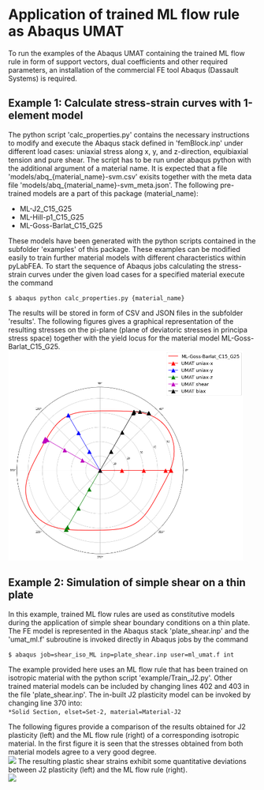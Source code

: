 # Application of trained ML flow rule as Abaqus UMAT
To run the examples of the Abaqus UMAT containing the trained ML flow rule in form of support vectors, dual coefficients and other required parameters, an installation of the commercial FE tool Abaqus (Dassault Systems) is required.

## Example 1: Calculate stress-strain curves with 1-element model
The python script 'calc\_properties.py' contains the necessary instructions to modify and execute the Abaqus stack defined in 'femBlock.inp' under different load cases: uniaxial stress along x, y, and z-direction, equibiaxial tension and pure shear. The script has to be run under abaqus python with the additional argument of a material name. It is expected that a file 'models/abq\_{material\_name}-svm.csv' exisits together with the meta data file 'models/abq\_{material\_name}-svm\_meta.json'. The following pre-trained models are a part of this package (material_name):

 * ML-J2\_C15\_G25
 * ML-Hill-p1\_C15\_G25
 * ML-Goss-Barlat\_C15\_G25

These models have been generated with the python scripts contained in the subfolder 'examples' of this package. These examples can be modified easily to train further material models with different characteristics within pyLabFEA. To start the sequence of Abaqus jobs calculating the stress-strain curves under the given load cases for a specified material execute the command

```
$ abaqus python calc_properties.py {material_name}
```
The results will be stored in form of CSV and JSON files in the subfolder 'results'. The following figures gives a graphical representation of the resulting stresses on the pi-plane (plane of deviatoric stresses in principa stress space) together with the yield locus for the material model ML-Goss-Barlat\_C15\_G25.  
![](results/load_cases.png)

## Example 2: Simulation of simple shear on a thin plate
In this example, trained ML flow rules are used as constitutive models during the application of simple shear boundary conditions on a thin plate. The FE model is represented in the Abaqus stack 'plate_shear.inp' and the 'umat\_ml.f' subroutine is invoked directly in Abaqus jobs by the command

```
$ abaqus job=shear_iso_ML inp=plate_shear.inp user=ml_umat.f int
```

The example provided here uses an ML flow rule that has been trained on isotropic material with the python script 'example/Train\_J2.py'. Other trained material models can be included by changing lines 402 and 403 in the file 'plate_shear.inp'. The in-built J2 plasticity model can be invoked by changing line 370 into:  
```*Solid Section, elset=Set-2, material=Material-J2```  

The following figures provide a comparison of the results obtained for J2 plasticity (left) and the ML flow rule (right) of a corresponding isotropic material. In the first figure it is seen that the stresses obtained from both material models agree to a very good degree.  
![](results/shear8_iso_s12.jpg)
The resulting plastic shear strains exhibit some quantitative deviations between J2 plasticity (left) and the ML flow rule (right).  
![](results/shear8_iso_ep12.jpg)



